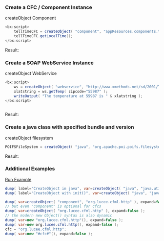 ### Create a CFC / Component Instance

createObject Component


```java
<bx:script>
	tellTimeCFC = createObject( "component", "appResources.components.tellTime" );
	tellTimeCFC.getLocalTime();
</bx:script>

```

Result: 

### Create a SOAP WebService Instance

createObject WebService


```java
<bx:script>
	ws = createObject( "webservice", "http://www.xmethods.net/sd/2001/TemperatureService.wsdl" );
	xlatstring = ws.getTemp( zipcode="55987" );
	writeOutput( "The temperature at 55987 is " & xlatstring );
</bx:script>
      
```

Result: 

### Create a java class with specified bundle and version

createObject filesystem


```java
POIFSFileSystem = createObject( "java", "org.apache.poi.poifs.filesystem.POIFSFileSystem", "apache.poi", "3.11.0" );

```

Result: 

### Additional Examples

<a href="https://try.boxlang.io/?code=eJxLKc0t0FDISUxKzbFVci5KTSxJ9U%2FKSk0uUcjMU8hKLEtU0lEoSyyyTUaS0lBQgsqAab3SkswcPY%2FE4gzfxAIlBU0FTWuuFJzGlmeWZADNzizR0CTC6JzEvHS94JKizLx0p9K0tNQioPl6EN0gawDE8j51" target="_blank">Run Example</a>

```java
dump( label="CreateObject in java", var=createObject( "java", "java.util.HashMap" ) );
dump( label="CreateObject with init()", var=createObject( "java", "java.lang.StringBuffer" ).init() );

```



```java
dump( var=createObject( "component", "org.lucee.cfml.http" ), expand=false );
// but even "component" is optional for cfcs
dump( var=createObject( "org.lucee.cfml.http" ), expand=false );
// the modern new Object() syntax is also dynamic
dump( var=new "org.lucee.cfml.http"(), expand=false );
dump( var=new org.lucee.cfml.http(), expand=false );
cfc = "org.lucee.cfml.http";
dump( var=new "#cfc#"(), expand=false );

```


